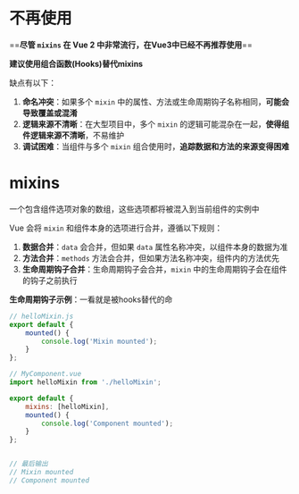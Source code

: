 # 不再使用

==**尽管 `mixins` 在 Vue 2 中非常流行，在Vue3中已经不再推荐使用**==

**建议使用组合函数(Hooks)替代mixins**

缺点有以下：

1. **命名冲突**：如果多个 `mixin` 中的属性、方法或生命周期钩子名称相同，**可能会导致覆盖或混淆**
2. **逻辑来源不清晰**：在大型项目中，多个 `mixin` 的逻辑可能混杂在一起，**使得组件逻辑来源不清晰**，不易维护
3. **调试困难**：当组件与多个 `mixin` 组合使用时，**追踪数据和方法的来源变得困难**



# mixins

一个包含组件选项对象的数组，这些选项都将被混入到当前组件的实例中

Vue 会将 `mixin` 和组件本身的选项进行合并，遵循以下规则：

1. **数据合并**：`data` 会合并，但如果 `data` 属性名称冲突，以组件本身的数据为准
2. **方法合并**：`methods` 方法会合并，但如果方法名称冲突，组件内的方法优先
3. **生命周期钩子合并**：生命周期钩子会合并，`mixin` 中的生命周期钩子会在组件的钩子之前执行

**生命周期钩子示例**：一看就是被hooks替代的命

```javascript
// helloMixin.js
export default {
    mounted() {
    	console.log('Mixin mounted');
    }
};

// MyComponent.vue
import helloMixin from './helloMixin';

export default {
    mixins: [helloMixin],
    mounted() {
    	console.log('Component mounted');
    }
};


// 最后输出
// Mixin mounted
// Component mounted
```

